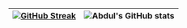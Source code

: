 <p align="center">
</p>


[![GitHub Streak](https://github-readme-streak-stats.herokuapp.com?user=luciasoraire&theme=radical&locale=es&background=FFF6F6&ring=E2BE8D&fire=E2BE8D&currStreakNum=E2BE8D&currStreakLabel=E2BE8D&sideNums=E2BE8D&stroke=E2BE8D&sideLabels=E2BE8D&dates=E2BE8D&border=E2BE8D)](https://git.io/streak-stats) | ![Abdul's GitHub stats](https://github-readme-stats.vercel.app/api?username=luciasoraire&show_icons=true&theme=react&bg_color=E2BE8D&title_color=FFF6F6&text_color=FFF6F6&icon_color=FFF6F6) |
| :---: | :---: |




